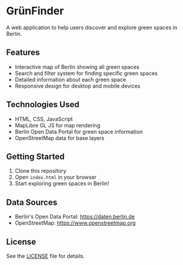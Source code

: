 # GrünFinder

A web application to help users discover and explore green spaces in Berlin.

## Features

- Interactive map of Berlin showing all green spaces
- Search and filter system for finding specific green spaces
- Detailed information about each green space
- Responsive design for desktop and mobile devices

## Technologies Used

- HTML, CSS, JavaScript
- MapLibre GL JS for map rendering
- Berlin Open Data Portal for green space information
- OpenStreetMap data for base layers

## Getting Started

1. Clone this repository
2. Open `index.html` in your browser
3. Start exploring green spaces in Berlin!

## Data Sources

- Berlin's Open Data Portal: https://daten.berlin.de
- OpenStreetMap: https://www.openstreetmap.org

## License

See the [LICENSE](LICENSE) file for details.
